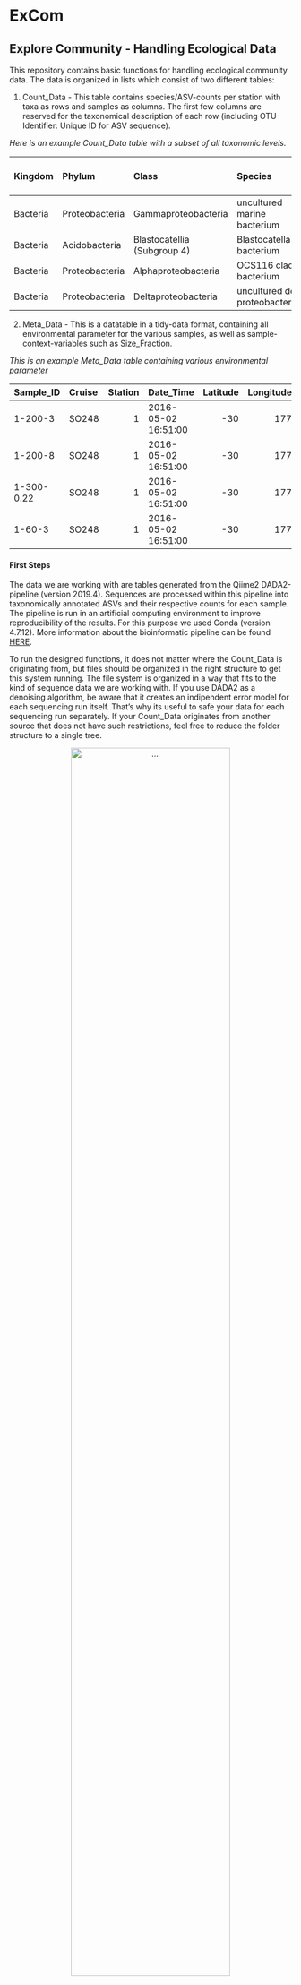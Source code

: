 ExCom
================

## **Ex**plore **Com**munity - Handling Ecological Data

This repository contains basic functions for handling ecological
community data. The data is organized in lists which consist of two
different tables:

1.  Count\_Data - This table contains species/ASV-counts per station
    with taxa as rows and samples as columns. The first few columns are
    reserved for the taxonomical description of each row (including
    OTU-Identifier: Unique ID for ASV sequence).

*Here is an example Count\_Data table with a subset of all taxonomic
levels.*

| Kingdom  | Phylum         | Class                       | Species                          | 1-200-3 | 1-200-8 | 1-300-0.22 | 1-60-3 |
| :------- | :------------- | :-------------------------- | :------------------------------- | ------: | ------: | ---------: | -----: |
| Bacteria | Proteobacteria | Gammaproteobacteria         | uncultured marine bacterium      |       0 |       0 |          9 |      0 |
| Bacteria | Acidobacteria  | Blastocatellia (Subgroup 4) | Blastocatella bacterium          |      56 |      69 |         37 |      0 |
| Bacteria | Proteobacteria | Alphaproteobacteria         | OCS116 clade bacterium           |       0 |       0 |          0 |     50 |
| Bacteria | Proteobacteria | Deltaproteobacteria         | uncultured delta proteobacterium |       0 |       9 |          0 |      0 |

2.  Meta\_Data - This is a datatable in a tidy-data format, containing
    all environmental parameter for the various samples, as well as
    sample-context-variables such as Size\_Fraction.

*This is an example Meta\_Data table containing various environmental
parameter*

| Sample\_ID | Cruise | Station | Date\_Time          | Latitude | Longitude | Bot\_Depth | Depth | Province |  Press | Pot\_Temperature |
| :--------- | :----- | ------: | :------------------ | -------: | --------: | ---------: | ----: | :------- | -----: | ---------------: |
| 1-200-3    | SO248  |       1 | 2016-05-02 16:51:00 |     \-30 |       177 |       4268 |   200 | SPSG     | 201.47 |            16.97 |
| 1-200-8    | SO248  |       1 | 2016-05-02 16:51:00 |     \-30 |       177 |       4268 |   200 | SPSG     | 201.47 |            16.97 |
| 1-300-0.22 | SO248  |       1 | 2016-05-02 16:51:00 |     \-30 |       177 |       4268 |   300 | SPSG     | 302.28 |            15.09 |
| 1-60-3     | SO248  |       1 | 2016-05-02 16:51:00 |     \-30 |       177 |       4268 |    60 | SPSG     |  60.42 |            23.10 |

#### First Steps

The data we are working with are tables generated from the Qiime2
DADA2-pipeline (version 2019.4). Sequences are processed within this
pipeline into taxonomically annotated ASVs and their respective counts
for each sample. The pipeline is run in an artificial computing
environment to improve reproducibility of the results. For this purpose
we used Conda (version 4.7.12). More information about the bioinformatic
pipeline can be found
[HERE](https://github.com/jcmcnch/eASV-pipeline-for-515Y-926R).

To run the designed functions, it does not matter where the Count\_Data
is originating from, but files should be organized in the right
structure to get this system running. The file system is organized in a
way that fits to the kind of sequence data we are working with. If you
use DADA2 as a denoising algorithm, be aware that it creates an
indipendent error model for each sequencing run itself. That’s why its
useful to safe your data for each sequencing run separately. If your
Count\_Data originates from another source that does not have such
restrictions, feel free to reduce the folder structure to a single tree.

<div class="figure" style="text-align: center">

<img src="Data/Figures/FolderStructure.png" alt="..." width="75%" />

<p class="caption">

…

</p>

</div>

Each box represents a folder on your hard disk. You see the hierarchical
structure of your folders from top to bottom, all originating from the
same project. Second level contains all the indipendent sequencing runs
(as described earlier). Each of these runs has its own three subfolders:

  - Raw: Containing the raw ASV-table outputs (generated from Qiime2)
  - Processed: Here are the ASV-tables located that were already
    processed by “prepare\_raw()” to fit into the above shown format
  - Meta\_Data: In this folder you find the Meta\_Data file for that
    specific sequencing run, containing all the environmental data for
    the samples that were found in the raw ASV-tables.

This way of organization was chosen as we wanted to save the formated
Count\_Data independently from the raw tables to reduce computation time
of transforming the raw ASV table over and over again for each
R-Session. Also, it is important to keep the raw tables for
reproducability. The Meta\_Data folder is used here seperately from the
“raw” Meta\_Data to overcome the issue with the seperation into
different sequencing runs. If all runs are merged into the same
ASV-Table or your Count\_Data results from different methods, the “raw”
Meta\_Data will be used within this folder. But beware: You should use
the implemented functions to paste the Meta\_Data in here, as it also
checks the order of Sample\_IDs and accounts for missingness of samples.

The lowest level of folder hierarchy displays the different “Kingdoms”
of biological entities, i.e. Eukaryotes and Prokaryotes. As we use
universal primers to retrieve our sequencing data, we get 16S sequences
from Prokayrotes + Chloroplasts as well as 18S sequences from
eukaryotes. Within the bioinformatic pipeline those two groups are
seperated and treated individually. Also, the Chloroplasts and
Prokayrotes within the 16S data will be seperated as they use different
databases for taxonomic assignments (PhytoRef2 vs. SILVA132). It would
be anyway like comparing apples with pears if you would join all those
ASVs together into one table.

For that reason you find the following structure:

  - Raw contains “Prok” and “Euk” (Chloroplasts yet not seperated from
    the 16S sequences)
  - Processed contains “Prok”, “Euk” and “Chloroplasts” (now seperated)
  - Meta\_Data also contains a folder for each of these groups, as it
    might happen that some samples are excluded throughout the
    bioinformatic pipeline either for the 16S or 18S section, as they
    dont have enough high quality reads and will be excluded in the
    denoising step

Each folder contains the respective Count\_Data or Meta\_Data table. The
following functions depend on this structure as they are implemented in
a way that they are looking for the respective tables in such a folder
hierarchy.

#### Transform and Read Count\_Data

Function `prepare_raw()` transforms the raw ASV-table from Qiime2 into a
readable version. It requires the *taxonomy.tsv* and
*all-16S-seqs.with-tax.tsv* (*all-18S-seqs.with-tax.tsv*, respectively)
files in the “Raw” “Prok/Euk” folder to run. All it takes are the
locations of your “Sequencing Run” folder (marked in figure as
*file\_ASV*) and your raw Meta\_Data folder (in red as *file\_Meta*). It
transforms the taxonomy table into a readable version and pastes it
together with the Count\_Data to produce above shown version. Also,
Meta\_Data will be sliced to the samples and their order found in the
Count\_Data file.

``` r
file_ASV <- "Data/Example_Data/Pacific-Project/V4V5_Primerset/Pool_2/"
file_Meta <- "Data/Example_Data/Pacific-Project/Meta_Data/Meta_Data_Pacific_Sample.tsv"

prepare_raw(file_ASV, file_Meta, confidence_lvl = 0.8, kingdom = "Prok")
```

    ## Raw tables converted into  Data/Example_Data/Pacific-Project/V4V5_Primerset/Pool_2/

``` r
prepare_raw(file_ASV, file_Meta, confidence_lvl = 0.8, kingdom = "Euk", DB = "PR2")
```

    ## Raw tables converted into  Data/Example_Data/Pacific-Project/V4V5_Primerset/Pool_2/

##### Taxonomical Confidence

Each taxonomical assignment was based on a classification by the *Naive
Bayesian Classifier*. This assignment gets bootstrapped for each taxa
and the resulting confidence-values will be displayed. The lower this
value, the higher the propability of an erroneous classification. As
default, this value is set to **0.8** which was also used throughout our
work.

#### Read the Data

To read the transformed tables, the function `data_select()` is
implemented, which just takes the same *file\_ASV* location and the
desired *Kingdom ID* (*“Prok”, “Euk”, “Chloroplast”*):

``` r
file_ASV <- "Data/Example_Data/Pacific-Project/V4V5_Primerset/Pool_2/"

datalist_Prok <- data_select(file_ASV, kingdom = "Prok")
datalist_Euk <- data_select(file_ASV, kingdom = "Euk")
datalist_Chloro <- data_select(file_ASV, kingdom = "Chloroplast")
```

#### Work with the Data

Now, the core features of this repository will come to work: It contains
wrapper for most data-wrangling functions to handle the datalist-format
of this kind of community data. Using these functions allows the user to
pipe a sequence of different actions one after another.

Example:

Imagine you want to run an ordination of your data, but before that you
would like to rarefy your dataset and use an abundance-filter to remove
rare (and propably spurious) ASVs. Then, pipe it directly into the
NMDS-wrapper. With this set of functions it would look like that.

``` r
datalist_Prok %>%
  rarefy_datalist(., rare_lim = 2000, drop = T) %>%
  filter_abundance(.) %>%
  filter_datalist(., .$Meta_Data$Size_Fraction != 0.22) %>%
  NMDS_ordination_datalist(.)
```

Using this kind of transformation processing, one can produce complex
data-processing tasks in an easy and readable way. Simple wrapper
functions for basic tasks such as filtering or transforming is a
powerful way to improve code generation and handling for this kind of
ecological data organization. This work is clearly related to the
brilliant dplyr package and its philosophy of doing data-science tasks.

This repository contains only wrapper functions that were relevant
throughout my work, but the concept of writing such simple functions for
datalists is easily adaptable and can be done by anyone who wishes to
use this way of ogranizing ecology data in a meaningful way.

#### datatables

Many programs such as ggplot have problems handling “non-tidy”
datatables such as a Count\_Data table. Also, how would you want to plot
scatterplots on the basis of multidimensional data?\! To overcome this
issue, it is crucial at some point in your analysis to melt your
multidimenional data into a simple datatable format. For this purpose,
some functions are implemented to do this task. As the dplyr package is
completely designed to work with datatables, wrappers such as they were
designed for the datalist format are no longer necessary and may be
substituted by their dplyr versions.

The fundamental function here is `create_datatable()` which takes the
datalists and a taxonomic level (such as *Class* or *Family*) and melts
the datalists into a datatable containing columns for the Sample\_IDs,
taxonomic groups within the chosen taxonomic level, and the community
proportion of the relevant combination of taxa and Sample\_ID.

``` r
datalist_Prok %>%
  create_datatable(., Family, otherThreshold = 0.02) %>%
  head(., n = 15) %>%
  select(1:5, 7:10) %>%
  knitr::kable(., digits = 2)
```

    ## Using Family as id variables

    ## Warning: Column `Sample_ID` joining factor and character vector, coercing into
    ## character vector

| Group                   | Sample\_ID | Abundance | Cruise | Station | Latitude | Longitude | Bot\_Depth | Depth |
| :---------------------- | :--------- | --------: | :----- | ------: | -------: | --------: | ---------: | ----: |
| Actinomarinaceae        | 1-200-3    |         0 | SO248  |       1 |     \-30 |       177 |       4268 |   200 |
| AEGEAN-169 marine group | 1-200-3    |         0 | SO248  |       1 |     \-30 |       177 |       4268 |   200 |
| Alcanivoracaceae        | 1-200-3    |       419 | SO248  |       1 |     \-30 |       177 |       4268 |   200 |
| Ambiguous\_taxa         | 1-200-3    |        92 | SO248  |       1 |     \-30 |       177 |       4268 |   200 |
| Burkholderiaceae        | 1-200-3    |       195 | SO248  |       1 |     \-30 |       177 |       4268 |   200 |
| Chitinophagaceae        | 1-200-3    |       174 | SO248  |       1 |     \-30 |       177 |       4268 |   200 |
| Clade I                 | 1-200-3    |        66 | SO248  |       1 |     \-30 |       177 |       4268 |   200 |
| Cyanobiaceae            | 1-200-3    |       114 | SO248  |       1 |     \-30 |       177 |       4268 |   200 |
| Marinobacteraceae       | 1-200-3    |       239 | SO248  |       1 |     \-30 |       177 |       4268 |   200 |
| Sphingomonadaceae       | 1-200-3    |       191 | SO248  |       1 |     \-30 |       177 |       4268 |   200 |
| uncultured bacterium    | 1-200-3    |       118 | SO248  |       1 |     \-30 |       177 |       4268 |   200 |
| Others                  | 1-200-3    |      1767 | SO248  |       1 |     \-30 |       177 |       4268 |   200 |
| Actinomarinaceae        | 1-200-8    |         0 | SO248  |       1 |     \-30 |       177 |       4268 |   200 |
| AEGEAN-169 marine group | 1-200-8    |         9 | SO248  |       1 |     \-30 |       177 |       4268 |   200 |
| Alcanivoracaceae        | 1-200-8    |       120 | SO248  |       1 |     \-30 |       177 |       4268 |   200 |

The datatable format is easy to use with ggplot functions but also
everyother function from the dplyr package. To improve compatibility,
all tables are stored in *tibble* format (also part of the *tidyverse*
package collection). A plotting process might look like that:

Imagine you would like to see all Roseobacter genera and how they differ
in abundance between different depths. The workflow would look like
that:

``` r
datalist_Prok %>%
  make_proportion_datalist(.) %>%
  filter_by_taxa(., taxLvl = 5, taxa = "Rhodobacteraceae") %>%
  create_datatable(., Genus, otherThreshold = 0.1) %>%
  ggplot(., aes(x = Depth, y = Abundance, col = Group)) +
    geom_point()
```

    ## Using Genus as id variables

<img src="README_files/figure-gfm/Example_Roseos-1.png" width="75%" style="display: block; margin: auto;" />

## About:

**Author:** Felix Milke - *PhD Student*

**Institution:** Institute for Chemistry and Biology of the Marine
Environment - University of Oldenburg

**Date:** 25.03.2020

